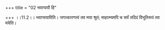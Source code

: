 +++
title = "02 भवाप्ययौ हि"

+++
।।11.2।। भवाप्ययाविति। जगत्कारणत्वं तव मया श्रुतं; माहात्म्यमपि च सर्वं
तदिदं विभूतिरूपं तव मयेति।
